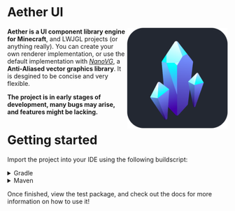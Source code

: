 # Aether UI


<img src="/docs/assets/client-logo-rounded.png" align="right" width="230" height="230">
 
**Aether is a UI component library engine for Minecraft**, and LWJGL projects (or anything really). You can create your own renderer implementation, or use the default implementation with *[NanoVG](https://github.com/memononen/nanovg "An anti-aliased vector graphics library")*, a **Anti-Aliased vector graphics library**. It is desgined to be concise and very flexible. 

**The project is in early stages of development, many bugs may arise, and features might be lacking.**


# Getting started

Import the project into your IDE using the following buildscript: 

<details>
<summary>Gradle</summary>
 
```java
repositories {
  maven { url 'https://jitpack.io' }
}
 
dependencies {
  mplementation 'com.github.Prism-Client:Aether-UI:VERSION' 
}
```
 
</details>

<details>
<summary>Maven</summary>

Image using maven

</details>

Once finished, view the test package, and check out the docs for more information on how to use it!
